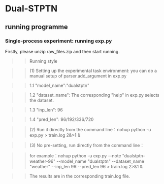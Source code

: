 # Dual-STPTN


## running programme

### Single-process experiment: running exp.py

Firstly, please unzip raw_files.zip and then start running.

> >Running style


> >(1) Setting up the experimental task environment: you can do a manual setup of parser.add_argument in exp.py

> >1.1 "model_name":"dualstptn"

> >1.2 "dataset_name": The corresponding "help" in exp.py selects the dataset.

> >1.3 "inp_len": 96

> >1.4 "pred_len": 96/192/336/720

> >(2) Run it directly from the command line：nohup python -u exp.py > train.log 2&>1 &

> >(3) No pre-setting, run directly from the command line：

> > for example：nohup python -u exp.py --note "dualstptn-weather-96" --model_name "dualstptn" --dataset_name "weather" --inp_len 96 --pred_len 96 > train.log 2>&1 &

> > The results are in the corresponding train.log file.
